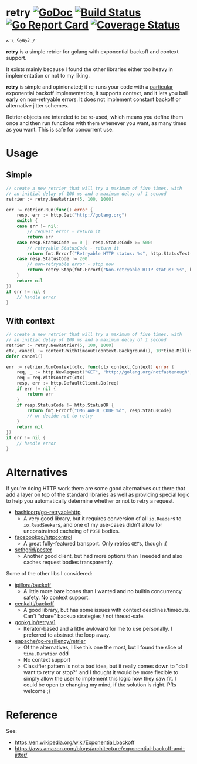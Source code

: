 # retry [![GoDoc](https://godoc.org/github.com/flowchartsman/retry?status.svg)](https://godoc.org/github.com/flowchartsman/retry) [![Build Status](https://img.shields.io/travis/flowchartsman/retry.svg)](https://travis-ci.org/flowchartsman/v8) [![Go Report Card](https://goreportcard.com/badge/github.com/flowchartsman/retry)](https://goreportcard.com/report/github.com/flowchartsman/retry) [![Coverage Status](https://img.shields.io/coveralls/github/flowchartsman/retry.svg)](https://coveralls.io/github/flowchartsman/retry?branch=master)
`♻️¯\_ʕ◔ϖ◔ʔ_/¯`

**retry** is a simple retrier for golang with exponential backoff and context support.

It exists mainly because I found the other libraries either too heavy in implementation or not to my liking.

**retry** is simple and opinionated; it re-runs your code with a [particular](https://aws.amazon.com/blogs/architecture/exponential-backoff-and-jitter/) exponential backoff implementation, it supports context, and it lets you bail early on non-retryable errors. It does not implement constant backoff or alternative jitter schemes.

Retrier objects are intended to be re-used, which means you define them once and then run functions with them whenever you want, as many times as you want. This is safe for concurrent use.

# Usage

## Simple
```go
// create a new retrier that will try a maximum of five times, with
// an initial delay of 100 ms and a maximum delay of 1 second
retrier := retry.NewRetrier(5, 100, 1000)

err := retrier.Run(func() error {
    resp, err := http.Get("http://golang.org")
    switch {
    case err != nil:
        // request error - return it
        return err
    case resp.StatusCode == 0 || resp.StatusCode >= 500:
        // retryable StatusCode - return it
        return fmt.Errorf("Retryable HTTP status: %s", http.StatusText(resp.StatusCode))
    case resp.StatusCode != 200:
        // non-retryable error - stop now
        return retry.Stop(fmt.Errorf("Non-retryable HTTP status: %s", http.StatusText(resp.StatusCode)))
    }
    return nil
})
if err != nil {
    // handle error
}
```

## With context
```go
// create a new retrier that will try a maximum of five times, with
// an initial delay of 100 ms and a maximum delay of 1 second
retrier := retry.NewRetrier(5, 100, 1000)
ctx, cancel := context.WithTimeout(context.Background(), 10*time.Millisecond)
defer cancel()

err := retrier.RunContext(ctx, func(ctx context.Context) error {
    req, _ := http.NewRequest("GET", "http://golang.org/notfastenough", nil)
    req = req.WithContext(ctx)
    resp, err := http.DefaultClient.Do(req)
    if err != nil {
        return err
    }
    if resp.StatusCode != http.StatusOK {
        return fmt.Errorf("OMG AWFUL CODE %d", resp.StatusCode)
        // or decide not to retry
    }
    return nil
})
if err != nil {
    // handle error
}
```

# Alternatives

If you're doing HTTP work there are some good alternatives out there that add a layer on top of the standard libraries as well as providing special logic to help you automatically determine whether or not to retry a request.

- [hashicorp/go-retryablehttp](https://github.com/hashicorp/go-retryablehttp)
  - A very good library, but it requires conversion of all `io.Reader`s to `io.ReadSeeker`s, and one of my use-cases didn't allow for unconstrained cacheing of `POST` bodies.
- [facebookgo/httpcontrol](https://github.com/facebookgo/httpcontrol)
  - A great fully-featured transport. Only retries `GET`s, though :(
- [sethgrid/pester](https://github.com/sethgrid/pester)
  - Another good client, but had more options than I needed and also caches request bodies transparently.

Some of the other libs I considered:
- [jpillora/backoff](https://github.com/jpillora/backoff)
  - A little more bare bones than I wanted and no builtin concurrency safety. No context support.
- [cenkalti/backoff](https://github.com/cenkalti/backoff)
  - A good library, but has some issues with context deadlines/timeouts. Can't "share" backup strategies / not thread-safe.
- [gopkg.in/retry.v1](https://gopkg.in/retry.v1)
  - Iterator-based and a little awkward for me to use personally. I preferred to abstract the loop away.
- [eapache/go-resiliency/retrier](https://godoc.org/github.com/eapache/go-resiliency/retrier)
  - Of the alternatives, I like this one the most, but I found the slice of `time.Duration` odd
  - No context support
  - Classifier pattern is not a bad idea, but it really comes down to "do I want to retry or stop?" and I thought it would be more flexible to simply allow the user to implement this logic how they saw fit. I could be open to changing my mind, if the solution is right. PRs welcome ;)

# Reference

See:
* https://en.wikipedia.org/wiki/Exponential_backoff
* https://aws.amazon.com/blogs/architecture/exponential-backoff-and-jitter/
